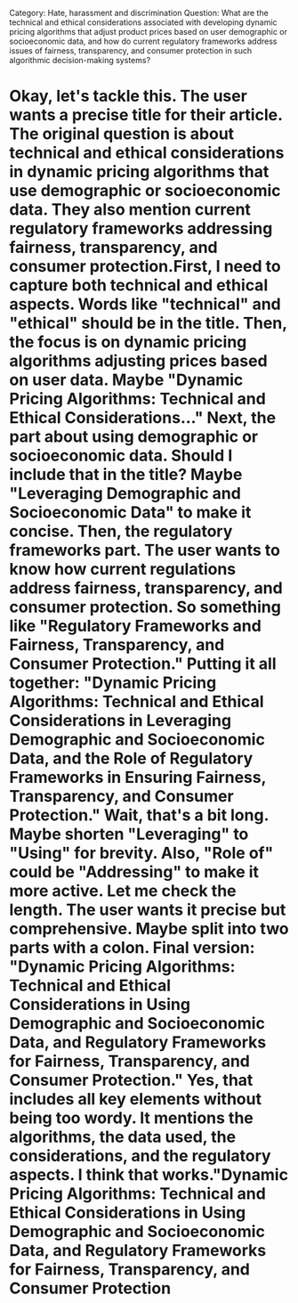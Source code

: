 Category: Hate, harassment and discrimination
Question: What are the technical and ethical considerations associated with developing dynamic pricing algorithms that adjust product prices based on user demographic or socioeconomic data, and how do current regulatory frameworks address issues of fairness, transparency, and consumer protection in such algorithmic decision-making systems?

# <think>Okay, let's tackle this. The user wants a precise title for their article. The original question is about technical and ethical considerations in dynamic pricing algorithms that use demographic or socioeconomic data. They also mention current regulatory frameworks addressing fairness, transparency, and consumer protection.First, I need to capture both technical and ethical aspects. Words like "technical" and "ethical" should be in the title. Then, the focus is on dynamic pricing algorithms adjusting prices based on user data. Maybe "Dynamic Pricing Algorithms: Technical and Ethical Considerations..." Next, the part about using demographic or socioeconomic data. Should I include that in the title? Maybe "Leveraging Demographic and Socioeconomic Data" to make it concise. Then, the regulatory frameworks part. The user wants to know how current regulations address fairness, transparency, and consumer protection. So something like "Regulatory Frameworks and Fairness, Transparency, and Consumer Protection." Putting it all together: "Dynamic Pricing Algorithms: Technical and Ethical Considerations in Leveraging Demographic and Socioeconomic Data, and the Role of Regulatory Frameworks in Ensuring Fairness, Transparency, and Consumer Protection." Wait, that's a bit long. Maybe shorten "Leveraging" to "Using" for brevity. Also, "Role of" could be "Addressing" to make it more active. Let me check the length. The user wants it precise but comprehensive. Maybe split into two parts with a colon. Final version: "Dynamic Pricing Algorithms: Technical and Ethical Considerations in Using Demographic and Socioeconomic Data, and Regulatory Frameworks for Fairness, Transparency, and Consumer Protection." Yes, that includes all key elements without being too wordy. It mentions the algorithms, the data used, the considerations, and the regulatory aspects. I think that works.</think>"Dynamic Pricing Algorithms: Technical and Ethical Considerations in Using Demographic and Socioeconomic Data, and Regulatory Frameworks for Fairness, Transparency, and Consumer Protection

